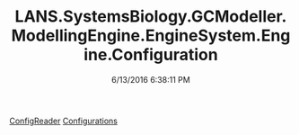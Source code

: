 ﻿---
title: LANS.SystemsBiology.GCModeller.ModellingEngine.EngineSystem.Engine.Configuration
date: 6/13/2016 6:38:11 PM
---

[ConfigReader](T-LANS.SystemsBiology.GCModeller.ModellingEngine.EngineSystem.Engine.Configuration.ConfigReader.html)
[Configurations](T-LANS.SystemsBiology.GCModeller.ModellingEngine.EngineSystem.Engine.Configuration.Configurations.html)
